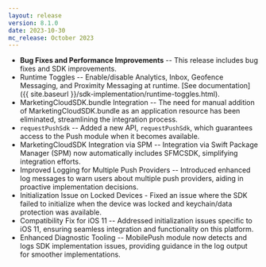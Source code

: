 ```yaml
---
layout: release
version: 8.1.0
date: 2023-10-30
mc_release: October 2023
---
```


* **Bug Fixes and Performance Improvements** -- This release includes bug fixes and SDK improvements.
* Runtime Toggles -- Enable/disable Analytics, Inbox, Geofence Messaging, and Proximity Messaging at runtime. [See documentation]({{ site.baseurl }}/sdk-implementation/runtime-toggles.html).
* MarketingCloudSDK.bundle Integration -- The need for manual addition of MarketingCloudSDK.bundle as an application resource has been eliminated, streamlining the integration process.
* `requestPushSdk` -- Added a new API, `requestPushSdk`, which guarantees access to the Push module when it becomes available.
* MarketingCloudSDK Integration via SPM -- Integration via Swift Package Manager (SPM) now automatically includes SFMCSDK, simplifying integration efforts.
* Improved Logging for Multiple Push Providers -- Introduced enhanced log messages to warn users about multiple push providers, aiding in proactive implementation decisions.
* Initialization Issue on Locked Devices - Fixed an issue where the SDK failed to initialize when the device was locked and keychain/data protection was available.
* Compatibility Fix for iOS 11 -- Addressed initialization issues specific to iOS 11, ensuring seamless integration and functionality on this platform.
* Enhanced Diagnostic Tooling -- MobilePush module now detects and logs SDK implementation issues, providing guidance in the log output for smoother implementations.
